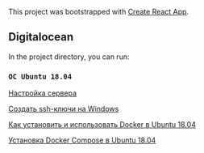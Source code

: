 This project was bootstrapped with [Create React App](https://github.com/facebook/create-react-app).

## Digitalocean

In the project directory, you can run:

### `ОС Ubuntu 18.04`

[Настройка сервера](https://www.digitalocean.com/community/tutorials/ubuntu-18-04-ru/)

[Создать ssh-ключи на Windows](https://www.digitalocean.com/docs/droplets/how-to/add-ssh-keys/create-with-putty/)

[Как установить и использовать Docker в Ubuntu 18.04](https://www.digitalocean.com/community/tutorials/docker-ubuntu-18-04-1-ru)

[Установка Docker Compose в Ubuntu 18.04](https://www.digitalocean.com/community/tutorials/how-to-install-docker-compose-on-ubuntu-18-04-ru)
